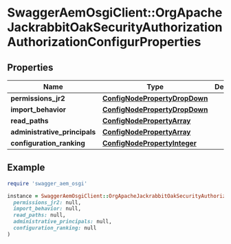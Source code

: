 # SwaggerAemOsgiClient::OrgApacheJackrabbitOakSecurityAuthorizationAuthorizationConfigurProperties

## Properties

| Name | Type | Description | Notes |
| ---- | ---- | ----------- | ----- |
| **permissions_jr2** | [**ConfigNodePropertyDropDown**](ConfigNodePropertyDropDown.md) |  | [optional] |
| **import_behavior** | [**ConfigNodePropertyDropDown**](ConfigNodePropertyDropDown.md) |  | [optional] |
| **read_paths** | [**ConfigNodePropertyArray**](ConfigNodePropertyArray.md) |  | [optional] |
| **administrative_principals** | [**ConfigNodePropertyArray**](ConfigNodePropertyArray.md) |  | [optional] |
| **configuration_ranking** | [**ConfigNodePropertyInteger**](ConfigNodePropertyInteger.md) |  | [optional] |

## Example

```ruby
require 'swagger_aem_osgi'

instance = SwaggerAemOsgiClient::OrgApacheJackrabbitOakSecurityAuthorizationAuthorizationConfigurProperties.new(
  permissions_jr2: null,
  import_behavior: null,
  read_paths: null,
  administrative_principals: null,
  configuration_ranking: null
)
```

